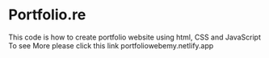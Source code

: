 # Portfolio.re

This code is how to create portfolio website using html, CSS and JavaScript 
To see More please click this link portfoliowebemy.netlify.app
